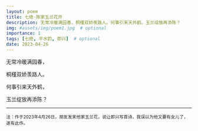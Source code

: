 ```yaml
---
layout: poem
title: 七绝·陈家玉兰花开
description: 无常冷暖满园春，桐槿双娇羡路人。何事引来天外鹤，玉兰绽放再添陈？
img: #assets/img/poem1.jpg  # optional
importance: 1
tags: [七绝, 平水韵, 即兴]  # optional
date: 2023-04-26
--- 
```


无常冷暖满园春，

桐槿双娇羡路人。

何事引来天外鹤，

玉兰绽放再添陈？

---

<small>注：作于2023年4月26日，朋友发来他家玉兰花，说让即兴写首诗，我误以为他又要有女儿了，遂有此作。</small> 